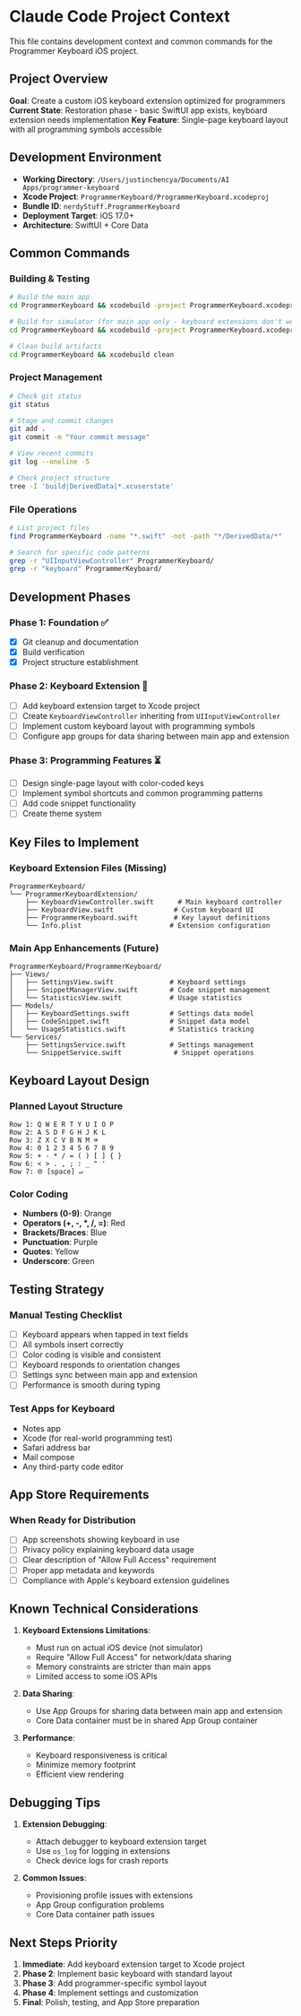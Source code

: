 # Claude Code Project Context

This file contains development context and common commands for the Programmer Keyboard iOS project.

## Project Overview

**Goal**: Create a custom iOS keyboard extension optimized for programmers
**Current State**: Restoration phase - basic SwiftUI app exists, keyboard extension needs implementation
**Key Feature**: Single-page keyboard layout with all programming symbols accessible

## Development Environment

- **Working Directory**: `/Users/justinchencya/Documents/AI Apps/programmer-keyboard`
- **Xcode Project**: `ProgrammerKeyboard/ProgrammerKeyboard.xcodeproj`
- **Bundle ID**: `nerdyStuff.ProgrammerKeyboard`
- **Deployment Target**: iOS 17.0+
- **Architecture**: SwiftUI + Core Data

## Common Commands

### Building & Testing
```bash
# Build the main app
cd ProgrammerKeyboard && xcodebuild -project ProgrammerKeyboard.xcodeproj -scheme ProgrammerKeyboard -sdk iphoneos build

# Build for simulator (for main app only - keyboard extensions don't work in simulator)
cd ProgrammerKeyboard && xcodebuild -project ProgrammerKeyboard.xcodeproj -scheme ProgrammerKeyboard -sdk iphonesimulator build

# Clean build artifacts
cd ProgrammerKeyboard && xcodebuild clean
```

### Project Management
```bash
# Check git status
git status

# Stage and commit changes
git add .
git commit -m "Your commit message"

# View recent commits
git log --oneline -5

# Check project structure
tree -I 'build|DerivedData|*.xcuserstate'
```

### File Operations
```bash
# List project files
find ProgrammerKeyboard -name "*.swift" -not -path "*/DerivedData/*"

# Search for specific code patterns
grep -r "UIInputViewController" ProgrammerKeyboard/
grep -r "keyboard" ProgrammerKeyboard/
```

## Development Phases

### Phase 1: Foundation ✅
- [x] Git cleanup and documentation
- [x] Build verification
- [x] Project structure establishment

### Phase 2: Keyboard Extension 🚧
- [ ] Add keyboard extension target to Xcode project
- [ ] Create `KeyboardViewController` inheriting from `UIInputViewController`
- [ ] Implement custom keyboard layout with programming symbols
- [ ] Configure app groups for data sharing between main app and extension

### Phase 3: Programming Features ⏳
- [ ] Design single-page layout with color-coded keys
- [ ] Implement symbol shortcuts and common programming patterns
- [ ] Add code snippet functionality
- [ ] Create theme system

## Key Files to Implement

### Keyboard Extension Files (Missing)
```
ProgrammerKeyboard/
└── ProgrammerKeyboardExtension/
    ├── KeyboardViewController.swift      # Main keyboard controller
    ├── KeyboardView.swift               # Custom keyboard UI
    ├── ProgrammerKeyboard.swift         # Key layout definitions
    └── Info.plist                      # Extension configuration
```

### Main App Enhancements (Future)
```
ProgrammerKeyboard/ProgrammerKeyboard/
├── Views/
│   ├── SettingsView.swift              # Keyboard settings
│   ├── SnippetManagerView.swift        # Code snippet management
│   └── StatisticsView.swift            # Usage statistics
├── Models/
│   ├── KeyboardSettings.swift          # Settings data model
│   ├── CodeSnippet.swift               # Snippet data model
│   └── UsageStatistics.swift           # Statistics tracking
└── Services/
    ├── SettingsService.swift           # Settings management
    └── SnippetService.swift             # Snippet operations
```

## Keyboard Layout Design

### Planned Layout Structure
```
Row 1: Q W E R T Y U I O P
Row 2: A S D F G H J K L
Row 3: Z X C V B N M ⌫
Row 4: 0 1 2 3 4 5 6 7 8 9
Row 5: + - * / = ( ) [ ] { }
Row 6: < > . , ; : _ " '
Row 7: 🌐 [space] ↵
```

### Color Coding
- **Numbers (0-9)**: Orange
- **Operators (+, -, *, /, =)**: Red  
- **Brackets/Braces**: Blue
- **Punctuation**: Purple
- **Quotes**: Yellow
- **Underscore**: Green

## Testing Strategy

### Manual Testing Checklist
- [ ] Keyboard appears when tapped in text fields
- [ ] All symbols insert correctly
- [ ] Color coding is visible and consistent
- [ ] Keyboard responds to orientation changes
- [ ] Settings sync between main app and extension
- [ ] Performance is smooth during typing

### Test Apps for Keyboard
- Notes app
- Xcode (for real-world programming test)
- Safari address bar
- Mail compose
- Any third-party code editor

## App Store Requirements

### When Ready for Distribution
- [ ] App screenshots showing keyboard in use
- [ ] Privacy policy explaining keyboard data usage
- [ ] Clear description of "Allow Full Access" requirement
- [ ] Proper app metadata and keywords
- [ ] Compliance with Apple's keyboard extension guidelines

## Known Technical Considerations

1. **Keyboard Extensions Limitations**:
   - Must run on actual iOS device (not simulator)
   - Require "Allow Full Access" for network/data sharing
   - Memory constraints are stricter than main apps
   - Limited access to some iOS APIs

2. **Data Sharing**:
   - Use App Groups for sharing data between main app and extension
   - Core Data container must be in shared App Group container

3. **Performance**:
   - Keyboard responsiveness is critical
   - Minimize memory footprint
   - Efficient view rendering

## Debugging Tips

1. **Extension Debugging**:
   - Attach debugger to keyboard extension target
   - Use `os_log` for logging in extensions
   - Check device logs for crash reports

2. **Common Issues**:
   - Provisioning profile issues with extensions
   - App Group configuration problems
   - Core Data container path issues

## Next Steps Priority

1. **Immediate**: Add keyboard extension target to Xcode project
2. **Phase 2**: Implement basic keyboard with standard layout
3. **Phase 3**: Add programmer-specific symbol layout
4. **Phase 4**: Implement settings and customization
5. **Final**: Polish, testing, and App Store preparation